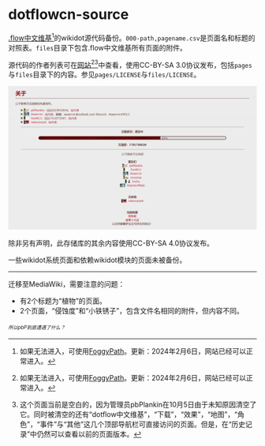 # dotflowcn-source
[.flow中文维基](http://dotflowcn.wikidot.com)[^AccessMethod]的wikidot源代码备份。`000-path,pagename.csv`是页面名和标题的对照表。`files`目录下包含.flow中文维基所有页面的附件。

源代码的作者列表可在[网站](http://dotflowcn.wikidot.com/contact)[^AccessMethod][^EmptyBox]中查看，使用CC-BY-SA 3.0协议发布，包括`pages`与`files`目录下的内容。参见`pages/LICENSE`与`files/LICENSE`。

![作者信息](./dotflowcn-about.png)

除非另有声明，此存储库的其余内容使用CC-BY-SA 4.0协议发布。

一些wikidot系统页面和依赖wikidot模块的页面未被备份。

***

迁移至MediaWiki，需要注意的问题：
* 有2个标题为“植物”的页面。
* 2个页面，“侵蚀度”和“小铁锈子”，包含文件名相同的附件，但内容不同。

[^AccessMethod]: 如果无法进入，可使用[FoggyPath](https://github.com/rHanbowChic/FoggyPath)。更新：2024年2月6日，网站已经可以正常进入。
[^EmptyBox]: 这个页面当前是空白的，因为管理员pbPlankin在10月5日由于未知原因清空了它。同时被清空的还有“dotflow中文维基”，“下载”，“效果”，“地图”，“角色”，“事件”与“其他”这几个顶部导航栏可直接访问的页面。但是，在“历史记录”中仍然可以查看以前的页面版本。

<sup><sub>*所以pbP到底遭遇了什么？*</sub></sup>
